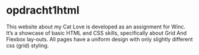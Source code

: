 # opdracht1html
This website about my Cat Love is developed as an assignment for Winc. It’s a showcase of basic HTML and CSS skills, specifically about Grid And Flexbox lay-outs. 
All pages have a uniform design with only slightly different css (grid) styling.
